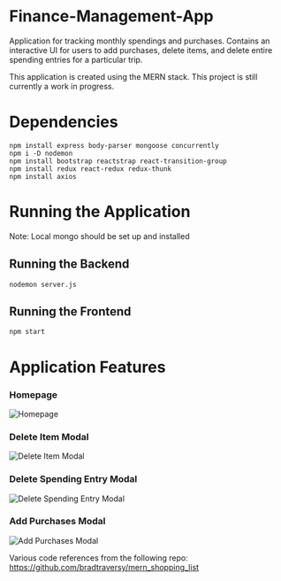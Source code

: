 # Finance-Management-App

Application for tracking monthly spendings and purchases. Contains an interactive UI for users to add purchases, delete items, and delete entire spending entries for a particular trip. 

This application is created using the MERN stack. This project is still currently a work in progress.

# Dependencies

```
npm install express body-parser mongoose concurrently
npm i -D nodemon
npm install bootstrap reactstrap react-transition-group
npm install redux react-redux redux-thunk
npm install axios
```
# Running the Application

Note: Local mongo should be set up and installed

## Running the Backend

```
nodemon server.js
```

## Running the Frontend

```
npm start
```

# Application Features

### Homepage

![Homepage](https://user-images.githubusercontent.com/22532766/126934785-6a4086ab-7906-4b98-8af6-743acb8c9b04.PNG)

### Delete Item Modal

![Delete Item Modal](https://user-images.githubusercontent.com/22532766/126934820-b11adac5-ba21-40e9-878c-2f92718429ee.PNG)

### Delete Spending Entry Modal

![Delete Spending Entry Modal](https://user-images.githubusercontent.com/22532766/126934839-8220fba8-2630-4d28-bbc0-6f5af8ad12af.PNG)

### Add Purchases Modal

![Add Purchases Modal](https://user-images.githubusercontent.com/22532766/126934850-df094850-6411-47e5-a74d-e867f2b43ceb.PNG)

Various code references from the following repo:
https://github.com/bradtraversy/mern_shopping_list
